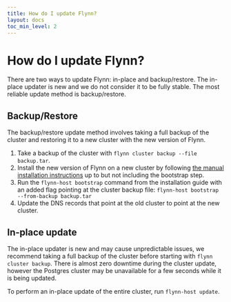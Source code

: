 ```yaml
---
title: How do I update Flynn?
layout: docs
toc_min_level: 2
---
```


# How do I update Flynn?

There are two ways to update Flynn: in-place and backup/restore. The in-place
updater is new and we do not consider it to be fully stable. The most reliable
update method is backup/restore.

## Backup/Restore

The backup/restore update method involves taking a full backup of the cluster
and restoring it to a new cluster with the new version of Flynn.

1. Take a backup of the cluster with `flynn cluster backup --file backup.tar`.
2. Install the new version of Flynn on a new cluster by following [the manual
   installation instructions](/docs/installation/manual) up to but not including
   the bootstrap step.
3. Run the `flynn-host bootstrap` command from the installation guide with an
   added flag pointing at the cluster backup file: `flynn-host bootstrap
   --from-backup backup.tar`
4. Update the DNS records that point at the old cluster to point at the new
   cluster.

## In-place update

The in-place updater is new and may cause unpredictable issues, we recommend
taking a full backup of the cluster before starting with `flynn cluster backup`.
There is almost zero downtime during the cluster update, however the Postgres
cluster may be unavailable for a few seconds while it is being updated.

To perform an in-place update of the entire cluster, run `flynn-host update`.
